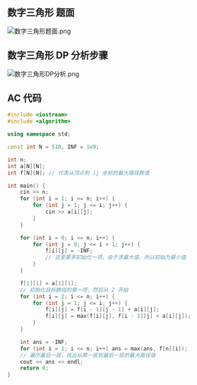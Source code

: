 ## 数字三角形 题面

![数字三角形题面.png](https://cdn.acwing.com/media/article/image/2021/08/12/101476_913c85adfb-数字三角形题面.png) 

## 数字三角形 DP 分析步骤

![数字三角形DP分析.png](https://cdn.acwing.com/media/article/image/2021/08/12/101476_97dbbc36fb-数字三角形DP分析.png) 

## AC 代码

``` cpp
#include <iostream>
#include <algorithm>

using namespace std;

const int N = 510, INF = 1e9;

int n;
int a[N][N];
int f[N][N]; // 代表从顶点到 ij 坐标的最大路径数值

int main() {
    cin >> n;
    for (int i = 1; i <= n; i++) {
        for (int j = 1; j <= i; j++) {
            cin >> a[i][j];
        }
    }

    for (int i = 0; i <= n; i++) {
        for (int j = 0; j <= i + 1; j++) {
            f[i][j] = -INF; 
            // 这里要多初始化一项，由于求最大值，所以初始为最小值
        }
    }

    f[1][1] = a[1][1];
    // 初始化目标数组的第一项，然后从 2 开始
    for (int i = 2; i <= n; i++) {
        for (int j = 1; j <= i; j++) {
            f[i][j] = f[i - 1][j - 1] + a[i][j];
            f[i][j] = max(f[i][j], f[i - 1][j] + a[i][j]);
        }
    }

    int ans = -INF;
    for (int i = 1; i <= n; i++) ans = max(ans, f[n][i]); 
    // 遍历最后一层，找出从第一层到最后一层的最大路径值
    cout << ans << endl;
    return 0;
}
```